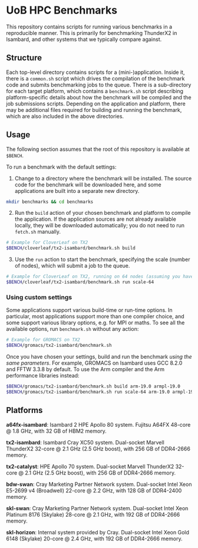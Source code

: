 # UoB HPC Benchmarks

This repository contains scripts for running various benchmarks in a reproducible manner.
This is primarily for benchmarking ThunderX2 in Isambard, and other systems that we typically compare against.

## Structure

Each top-level directory contains scripts for a (mini-)application.
Inside it, there is a `common.sh` script which drives the compilation of the benchmark code and submits benchmarking jobs to the queue.
There is a sub-directory for each target platform, which contains a `benchmark.sh` script describing platform-specific details about how the benchmark will be compiled and the job submissions scripts.
Depending on the application and platform, there may be additional files required for building and running the benchmark, which are also included in the above directories.

## Usage

The following section assumes that the root of this repository is available at `$BENCH`.

To run a benchmark with the default settings:

1. Change to a directory where the benchmark will be installed. The source code for the benchmark will be downloaded here, and some applications are built into a separate new directory.
```bash
mkdir benchmarks && cd benchmarks
```

2. Run the `build` action of your chosen benchmark and platform to compile the application. If the application sources are not already available locally, they will be downloaded automatically; you do not need to run `fetch.sh` manually.
```bash
# Example for CloverLeaf on TX2
$BENCH/cloverleaf/tx2-isambard/benchmark.sh build
```

3. Use the `run` action to start the benchmark, specifying the scale (number of nodes), which will submit a job to the queue.
```bash
# Example for CloverLeaf on TX2, running on 64 nodes (assuming you have previously run 'build')
$BENCH/cloverleaf/tx2-isambard/benchmark.sh run scale-64
```

### Using custom settings

Some applications support various build-time or run-time options. In particular, most applications support more than one compiler choice, and some support various library options, e.g. for MPI or maths. To see all the available options, run `benchmark.sh` without any action:

```bash
# Example for GROMACS on TX2
$BENCH/gromacs/tx2-isambard/benchmark.sh
```

Once you have chosen your settings, build and run the benchmark _using the same parameters_. For example, GROMACS on Isambard uses GCC 8.2.0 and FFTW 3.3.8 by default. To use the Arm compiler and the Arm performance libraries instead:

```bash
$BENCH/gromacs/tx2-isambard/benchmark.sh build arm-19.0 armpl-19.0
$BENCH/gromacs/tx2-isambard/benchmark.sh run scale-64 arm-19.0 armpl-19.0
```

## Platforms

**a64fx-isambard**:
Isambard 2 HPE Apollo 80 system.
Fujitsu A64FX 48-core @ 1.8 GHz, with 32 GB of HBM2 memory.

**tx2-isambard**:
Isambard Cray XC50 system.
Dual-socket Marvell ThunderX2 32-core @ 2.1 GHz (2.5 GHz boost), with 256 GB of DDR4-2666 memory.

**tx2-catalyst**:
HPE Apollo 70 system.
Dual-socket Marvell ThunderX2 32-core @ 2.1 GHz (2.5 GHz boost), with 256 GB of DDR4-2666 memory.

**bdw-swan**:
Cray Marketing Partner Network system.
Dual-socket Intel Xeon E5-2699 v4 (Broadwell) 22-core @ 2.2 GHz, with 128 GB of DDR4-2400 memory.

**skl-swan**:
Cray Marketing Partner Network system.
Dual-socket Intel Xeon Platinum 8176 (Skylake) 28-core @ 2.1 GHz, with 192 GB of DDR4-2666 memory.

**skl-horizon**:
Internal system provided by Cray.
Dual-socket Intel Xeon Gold 6148 (Skylake) 20-core @ 2.4 GHz, with 192 GB of DDR4-2666 memory.
